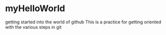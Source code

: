 # myHelloWorld
getting started into the world of github
This is a practice for getting oriented with the various steps in git
